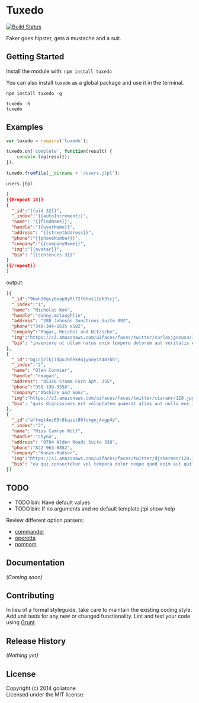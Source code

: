 # Tuxedo

[![Build Status](https://secure.travis-ci.org/goliatone/tuxedo.png)](http://travis-ci.org/goliatone/tuxedo)

Faker goes hipster, gets a mustache and a suit.

## Getting Started
Install the module with: `npm install tuxedo`

You can also install `tuxedo` as a global package and use it in the terminal.

`npm install tuxedo -g`

```terminal
tuxedo -h
tuxedo 
```

## Examples

```javascript
var tuxedo = require('tuxedo');

tuxedo.on('complete', function(result) {
    console.log(result);
});

tuxedo.fromFile(__dirname + '/users.jtpl');
```

`users.jtpl`

```json
[
{{#repeat 13}}
{
  "_id":"{{uid 32}}",
  "_index":"{{autoIncrement}}",
  "name": "{{findName}}",
  "handle":"{{userName}}",
  "address": "{{streetAddress}}",
  "phone":"{{phoneNumber}}",
  "company":"{{companyName}}",
  "img":"{{avatar}}",
  "bio": "{{sentences 3}}"
}
{{/repeat}}
]
```

output:

```json
[{
  "_id":"9hwh38gcy6oap9y0l72f6hos11e63tcj",
  "_index":"1",
  "name": "Nicholas Kon",
  "handle":"danny.mclaughlin",
  "address": "288 Johnson Junctions Suite 092",
  "phone":"340-344-1635 x582",
  "company":"Pagac, Reichel and Nitzsche",
  "img":"https://s3.amazonaws.com/uifaces/faces/twitter/carlosjgsousa/128.jpg",
  "bio": "inventore ut ullam natus enim tempore dolorem aut veritatis et et id hic reprehenderit doloribus molestias quae reiciendis ad"
},
{
  "_id":"og1cj2lkjidpo76hek94jy6oy1t487bh",
  "_index":"2",
  "name": "Olen Cormier",
  "handle":"reagan",
  "address": "85346 Stamm Ford Apt. 355",
  "phone":"958-198-9556",
  "company":"Abshire and Sons",
  "img":"https://s3.amazonaws.com/uifaces/faces/twitter/ciaranr/128.jpg",
  "bio": "quis dignissimos est voluptatem quaerat alias aut nulla eos illo et repellendus distinctio odio quod quis voluptas"
},
{
  "_id":"aftmqt4ec65r8kqast80fukgnj4vgp4y",
  "_index":"3",
  "name": "Miss Camryn Wolf",
  "handle":"chyna",
  "address": "0704 Alden Roads Suite 338",
  "phone":"822-963-0852",
  "company":"Kunze-Hudson",
  "img":"https://s3.amazonaws.com/uifaces/faces/twitter/djsherman/128.jpg",
  "bio": "ea qui consectetur vel tempora dolor neque quod enim aut qui quisquam rerum ullam"
}]
```

## TODO
- TODO bin: Have default values
- TODO bin: If no arguments and no default template.jtpl show help

Review different option parsers:
- [commander](https://github.com/visionmedia/commander.js)
- [operetta](https://github.com/tricknik/node-operetta)
- [nomnom](https://github.com/harthur/nomnom)

## Documentation
_(Coming soon)_

## Contributing
In lieu of a formal styleguide, take care to maintain the existing coding style. Add unit tests for any new or changed functionality. Lint and test your code using [Grunt](http://gruntjs.com/).

## Release History
_(Nothing yet)_

## License
Copyright (c) 2014 goliatone  
Licensed under the MIT license.

